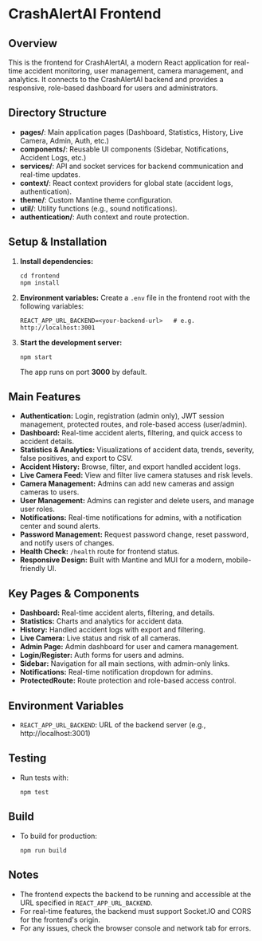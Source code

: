 CrashAlertAI Frontend
====================

Overview
--------
This is the frontend for CrashAlertAI, a modern React application for real-time accident monitoring, user management, camera management, and analytics. It connects to the CrashAlertAI backend and provides a responsive, role-based dashboard for users and administrators.

Directory Structure
-------------------
- **pages/**: Main application pages (Dashboard, Statistics, History, Live Camera, Admin, Auth, etc.)
- **components/**: Reusable UI components (Sidebar, Notifications, Accident Logs, etc.)
- **services/**: API and socket services for backend communication and real-time updates.
- **context/**: React context providers for global state (accident logs, authentication).
- **theme/**: Custom Mantine theme configuration.
- **util/**: Utility functions (e.g., sound notifications).
- **authentication/**: Auth context and route protection.

Setup & Installation
--------------------
1. **Install dependencies:**
   ```
   cd frontend
   npm install
   ```
2. **Environment variables:** Create a `.env` file in the frontend root with the following variables:
   ```
   REACT_APP_URL_BACKEND=<your-backend-url>   # e.g. http://localhost:3001
   ```
3. **Start the development server:**
   ```
   npm start
   ```
   The app runs on port **3000** by default.

Main Features
-------------
- **Authentication:** Login, registration (admin only), JWT session management, protected routes, and role-based access (user/admin).
- **Dashboard:** Real-time accident alerts, filtering, and quick access to accident details.
- **Statistics & Analytics:** Visualizations of accident data, trends, severity, false positives, and export to CSV.
- **Accident History:** Browse, filter, and export handled accident logs.
- **Live Camera Feed:** View and filter live camera statuses and risk levels.
- **Camera Management:** Admins can add new cameras and assign cameras to users.
- **User Management:** Admins can register and delete users, and manage user roles.
- **Notifications:** Real-time notifications for admins, with a notification center and sound alerts.
- **Password Management:** Request password change, reset password, and notify users of changes.
- **Health Check:** `/health` route for frontend status.
- **Responsive Design:** Built with Mantine and MUI for a modern, mobile-friendly UI.

Key Pages & Components
----------------------
- **Dashboard:** Real-time accident alerts, filtering, and details.
- **Statistics:** Charts and analytics for accident data.
- **History:** Handled accident logs with export and filtering.
- **Live Camera:** Live status and risk of all cameras.
- **Admin Page:** Admin dashboard for user and camera management.
- **Login/Register:** Auth forms for users and admins.
- **Sidebar:** Navigation for all main sections, with admin-only links.
- **Notifications:** Real-time notification dropdown for admins.
- **ProtectedRoute:** Route protection and role-based access control.

Environment Variables
---------------------
- `REACT_APP_URL_BACKEND`: URL of the backend server (e.g., http://localhost:3001)

Testing
-------
- Run tests with:
  ```
  npm test
  ```

Build
-----
- To build for production:
  ```
  npm run build
  ```

Notes
-----
- The frontend expects the backend to be running and accessible at the URL specified in `REACT_APP_URL_BACKEND`.
- For real-time features, the backend must support Socket.IO and CORS for the frontend's origin.
- For any issues, check the browser console and network tab for errors. 